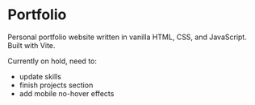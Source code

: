 # Portfolio
Personal portfolio website written in vanilla HTML, CSS, and JavaScript. Built with Vite.

Currently on hold, need to:
- update skills
- finish projects section
- add mobile no-hover effects
